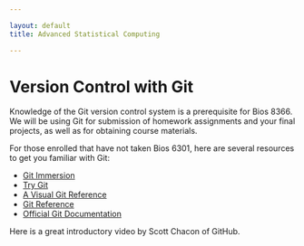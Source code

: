 ```yaml
---

layout: default
title: Advanced Statistical Computing

---
```


# Version Control with Git

Knowledge of the Git version control system is a prerequisite for Bios 8366. We will be using Git for submission of homework assignments and your final projects, as well as for obtaining course materials.

For those enrolled that have not taken Bios 6301, here are several resources to get you familiar with Git:

* [Git Immersion](http://gitimmersion.com)
* [Try Git](http://try.github.io//levels/1/challenges/1)
* [A Visual Git Reference](http://marklodato.github.io/visual-git-guide/index-en.html)
* [Git Reference](http://gitref.org)
* [Official Git Documentation](http://git-scm.com/docs)

Here is a great introductory video by Scott Chacon of GitHub.

<object width="480" height="385"><param name="movie" value="http://www.youtube.com/v/ZDR433b0HJY&amp;hl=en_US&amp;fs=1"></param><param name="allowFullScreen" value="true"></param><param name="allowscriptaccess" value="always"></param><embed src="http://www.youtube.com/v/ZDR433b0HJY&amp;hl=en_US&amp;fs=1" type="application/x-shockwave-flash" allowscriptaccess="always" allowfullscreen="true" width="480" height="385"></embed></object>
